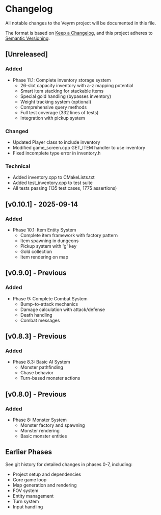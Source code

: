 # Changelog

All notable changes to the Veyrm project will be documented in this file.

The format is based on [Keep a Changelog](https://keepachangelog.com/en/1.0.0/),
and this project adheres to [Semantic Versioning](https://semver.org/spec/v2.0.0.html).

## [Unreleased]

### Added
- Phase 11.1: Complete inventory storage system
  - 26-slot capacity inventory with a-z mapping potential
  - Smart item stacking for stackable items
  - Special gold handling (bypasses inventory)
  - Weight tracking system (optional)
  - Comprehensive query methods
  - Full test coverage (332 lines of tests)
  - Integration with pickup system

### Changed
- Updated Player class to include inventory
- Modified game_screen.cpp GET_ITEM handler to use inventory
- Fixed incomplete type error in inventory.h

### Technical
- Added inventory.cpp to CMakeLists.txt
- Added test_inventory.cpp to test suite
- All tests passing (135 test cases, 1775 assertions)

## [v0.10.1] - 2025-09-14

### Added
- Phase 10.1: Item Entity System
  - Complete item framework with factory pattern
  - Item spawning in dungeons
  - Pickup system with 'g' key
  - Gold collection
  - Item rendering on map

## [v0.9.0] - Previous

### Added
- Phase 9: Complete Combat System
  - Bump-to-attack mechanics
  - Damage calculation with attack/defense
  - Death handling
  - Combat messages

## [v0.8.3] - Previous

### Added
- Phase 8.3: Basic AI System
  - Monster pathfinding
  - Chase behavior
  - Turn-based monster actions

## [v0.8.0] - Previous

### Added
- Phase 8: Monster System
  - Monster factory and spawning
  - Monster rendering
  - Basic monster entities

## Earlier Phases

See git history for detailed changes in phases 0-7, including:
- Project setup and dependencies
- Core game loop
- Map generation and rendering
- FOV system
- Entity management
- Turn system
- Input handling